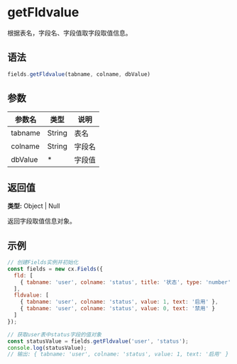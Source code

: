 # getFldvalue

根据表名，字段名、字段值取字段取值信息。

## 语法

```js
fields.getFldvalue(tabname, colname, dbValue)
```

## 参数

| 参数名 | 类型 | 说明 |
|--------|------|------|
| tabname | String | 表名 |
| colname | String | 字段名 |
| dbValue | * | 字段值 |

## 返回值

**类型:** Object | Null

返回字段取值信息对象。

## 示例

```js
// 创建Fields实例并初始化
const fields = new cx.Fields({
  fld: [
    { tabname: 'user', colname: 'status', title: '状态', type: 'number' }
  ],
  fldvalue: [
    { tabname: 'user', colname: 'status', value: 1, text: '启用' },
    { tabname: 'user', colname: 'status', value: 0, text: '禁用' }
  ]
});

// 获取user表中status字段的值对象
const statusValue = fields.getFldvalue('user', 'status');
console.log(statusValue);
// 输出: { tabname: 'user', colname: 'status', value: 1, text: '启用' }
```